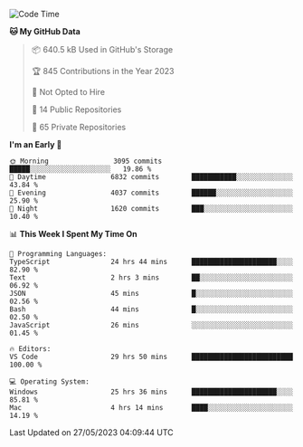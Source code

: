 <!--START_SECTION:waka-->
![Code Time](http://img.shields.io/badge/Code%20Time-4%2C109%20hrs%2046%20mins-blue)

**🐱 My GitHub Data** 

> 📦 640.5 kB Used in GitHub's Storage 
 > 
> 🏆 845 Contributions in the Year 2023
 > 
> 🚫 Not Opted to Hire
 > 
> 📜 14 Public Repositories 
 > 
> 🔑 65 Private Repositories 
 > 
**I'm an Early 🐤** 

```text
🌞 Morning                3095 commits        █████░░░░░░░░░░░░░░░░░░░░   19.86 % 
🌆 Daytime                6832 commits        ███████████░░░░░░░░░░░░░░   43.84 % 
🌃 Evening                4037 commits        ██████░░░░░░░░░░░░░░░░░░░   25.90 % 
🌙 Night                  1620 commits        ███░░░░░░░░░░░░░░░░░░░░░░   10.40 % 
```


📊 **This Week I Spent My Time On** 

```text
💬 Programming Languages: 
TypeScript               24 hrs 44 mins      █████████████████████░░░░   82.90 % 
Text                     2 hrs 3 mins        ██░░░░░░░░░░░░░░░░░░░░░░░   06.92 % 
JSON                     45 mins             █░░░░░░░░░░░░░░░░░░░░░░░░   02.56 % 
Bash                     44 mins             █░░░░░░░░░░░░░░░░░░░░░░░░   02.50 % 
JavaScript               26 mins             ░░░░░░░░░░░░░░░░░░░░░░░░░   01.45 % 

🔥 Editors: 
VS Code                  29 hrs 50 mins      █████████████████████████   100.00 % 

💻 Operating System: 
Windows                  25 hrs 36 mins      █████████████████████░░░░   85.81 % 
Mac                      4 hrs 14 mins       ████░░░░░░░░░░░░░░░░░░░░░   14.19 % 
```


 Last Updated on 27/05/2023 04:09:44 UTC
<!--END_SECTION:waka-->

